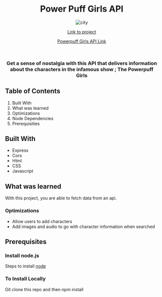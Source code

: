 <h1 align="center">Power Puff Girls API</h1>

<div align ="center"> 

![city](https://user-images.githubusercontent.com/101071525/183767224-f022b8e3-b384-42a9-a71c-408aca20b502.jpeg)

[Link to project](https://powerpuffapi.netlify.app/)


[Powerpuff Girls API Link](https://powerpuff-app.herokuapp.com/)
</div>


<div align ="center"> 
  <h3 style="italic">Get a sense of nostalgia with this API that delivers information about the characters in the infamous show ; The Powerpuff Girls</h3>
</div>

## Table of Contents 

1. Built With 
2. What was learned 
3. Optimizations
4. Node Dependencies
5. Prerequisities

## Built With 
* Express
* Cors
* Html
* CSS
* Javascript

## What was learned 
With this project, you are able to fetch data from an api.

### Optimizations
* Allow users to add characters 
* Add images and audio to go with character information when searched

## Prerequisites 
<h3> Install node.js</h3>

Steps to install [node](https://nodejs.org/en/) 

<h3> To Install Locally </h3>
Git clone this repo and then npm install 
